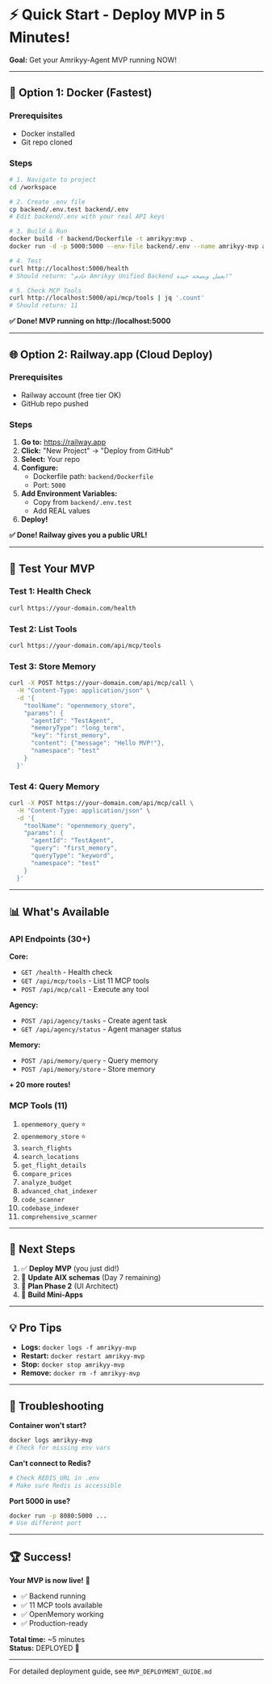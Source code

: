 # ⚡ Quick Start - Deploy MVP in 5 Minutes!

**Goal:** Get your Amrikyy-Agent MVP running NOW!

---

## 🚀 Option 1: Docker (Fastest)

### Prerequisites
- Docker installed
- Git repo cloned

### Steps

```bash
# 1. Navigate to project
cd /workspace

# 2. Create .env file
cp backend/.env.test backend/.env
# Edit backend/.env with your real API keys

# 3. Build & Run
docker build -f backend/Dockerfile -t amrikyy:mvp .
docker run -d -p 5000:5000 --env-file backend/.env --name amrikyy-mvp amrikyy:mvp

# 4. Test
curl http://localhost:5000/health
# Should return: "خادم Amrikyy Unified Backend يعمل وبصحة جيدة!"

# 5. Check MCP Tools
curl http://localhost:5000/api/mcp/tools | jq '.count'
# Should return: 11
```

**✅ Done! MVP running on http://localhost:5000**

---

## 🌐 Option 2: Railway.app (Cloud Deploy)

### Prerequisites
- Railway account (free tier OK)
- GitHub repo pushed

### Steps

1. **Go to:** https://railway.app
2. **Click:** "New Project" → "Deploy from GitHub"
3. **Select:** Your repo
4. **Configure:**
   - Dockerfile path: `backend/Dockerfile`
   - Port: `5000`
5. **Add Environment Variables:**
   - Copy from `backend/.env.test`
   - Add REAL values
6. **Deploy!**

**✅ Done! Railway gives you a public URL!**

---

## 🧪 Test Your MVP

### Test 1: Health Check
```bash
curl https://your-domain.com/health
```

### Test 2: List Tools
```bash
curl https://your-domain.com/api/mcp/tools
```

### Test 3: Store Memory
```bash
curl -X POST https://your-domain.com/api/mcp/call \
  -H "Content-Type: application/json" \
  -d '{
    "toolName": "openmemory_store",
    "params": {
      "agentId": "TestAgent",
      "memoryType": "long_term",
      "key": "first_memory",
      "content": {"message": "Hello MVP!"},
      "namespace": "test"
    }
  }'
```

### Test 4: Query Memory
```bash
curl -X POST https://your-domain.com/api/mcp/call \
  -H "Content-Type: application/json" \
  -d '{
    "toolName": "openmemory_query",
    "params": {
      "agentId": "TestAgent",
      "query": "first_memory",
      "queryType": "keyword",
      "namespace": "test"
    }
  }'
```

---

## 📊 What's Available

### API Endpoints (30+)

**Core:**
- `GET /health` - Health check
- `GET /api/mcp/tools` - List 11 MCP tools
- `POST /api/mcp/call` - Execute any tool

**Agency:**
- `POST /api/agency/tasks` - Create agent task
- `GET /api/agency/status` - Agent manager status

**Memory:**
- `POST /api/memory/query` - Query memory
- `POST /api/memory/store` - Store memory

**+ 20 more routes!**

### MCP Tools (11)

1. `openmemory_query` ⭐
2. `openmemory_store` ⭐
3. `search_flights`
4. `search_locations`
5. `get_flight_details`
6. `compare_prices`
7. `analyze_budget`
8. `advanced_chat_indexer`
9. `code_scanner`
10. `codebase_indexer`
11. `comprehensive_scanner`

---

## 🎯 Next Steps

1. ✅ **Deploy MVP** (you just did!)
2. 📝 **Update AIX schemas** (Day 7 remaining)
3. 🎨 **Plan Phase 2** (UI Architect)
4. 🚀 **Build Mini-Apps**

---

## 💡 Pro Tips

- **Logs:** `docker logs -f amrikyy-mvp`
- **Restart:** `docker restart amrikyy-mvp`
- **Stop:** `docker stop amrikyy-mvp`
- **Remove:** `docker rm -f amrikyy-mvp`

---

## 🚨 Troubleshooting

**Container won't start?**
```bash
docker logs amrikyy-mvp
# Check for missing env vars
```

**Can't connect to Redis?**
```bash
# Check REDIS_URL in .env
# Make sure Redis is accessible
```

**Port 5000 in use?**
```bash
docker run -p 8080:5000 ...
# Use different port
```

---

## 🏆 Success!

**Your MVP is now live!** 🎉

- ✅ Backend running
- ✅ 11 MCP tools available
- ✅ OpenMemory working
- ✅ Production-ready

**Total time:** ~5 minutes  
**Status:** DEPLOYED 🚀

---

For detailed deployment guide, see `MVP_DEPLOYMENT_GUIDE.md`
